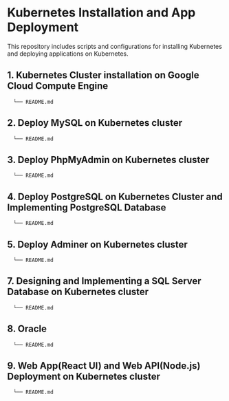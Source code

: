 # Kubernetes Installation and App Deployment
This repository includes scripts and configurations for installing Kubernetes and deploying applications on Kubernetes. 

## 1. Kubernetes Cluster installation on Google Cloud Compute Engine
      └── README.md
## 2. Deploy MySQL on Kubernetes cluster
      └── README.md
## 3. Deploy PhpMyAdmin on Kubernetes cluster
      └── README.md
## 4. Deploy PostgreSQL on Kubernetes Cluster and Implementing PostgreSQL Database
      └── README.md
## 5. Deploy Adminer on Kubernetes cluster
      └── README.md
## 7. Designing and Implementing a SQL Server Database on Kubernetes cluster
      └── README.md
## 8. Oracle
      └── README.md
## 9. Web App(React UI) and Web API(Node.js) Deployment on Kubernetes cluster
      └── README.md

